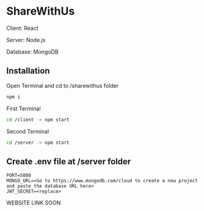 # ShareWithUs
Client:
React

Server:
Node.js

Database:
MongoDB

## Installation
Open Terminal and cd to /sharewithus folder
```bash
npm i
```
First Terminal
```bash
cd /client -> npm start
```
Second Terminal
```bash
cd /server -> npm start
```
## Create .env file at /server folder 
```env
PORT=5000
MONGO_URL=<Go to https://www.mongodb.com/cloud to create a new project and paste the database URL here>
JWT_SECRET=<replace>
 ```
 
WEBSITE LINK SOON
